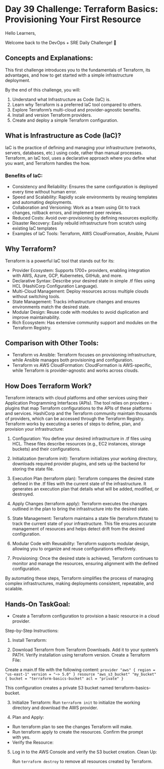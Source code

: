 # Day 39 Challenge: Terraform Basics: Provisioning Your First Resource

Hello Learners,

Welcome back to the DevOps + SRE Daily Challenge! 🎉


## Concepts and Explanations: 
This first challenge introduces you to the fundamentals of Terraform, its advantages, and how to get started with a simple infrastructure deployment.

By the end of this challenge, you will:

1. Understand what Infrastructure as Code (IaC) is.
2. Learn why Terraform is a preferred IaC tool compared to others.
3. Explore Terraform’s multi-cloud and provider-agnostic benefits.
4. Install and version Terraform providers.
5. Create and deploy a simple Terraform configuration.


## What is Infrastructure as Code (IaC)?
IaC is the practice of defining and managing your infrastructure (networks, servers, databases, etc.) using code, rather than manual processes. Terraform, an IaC tool, uses a declarative approach where you define what you want, and Terraform handles the how.

### Benefits of IaC:
- Consistency and Reliability: Ensures the same configuration is deployed every time without human error.
- Speed and Scalability: Rapidly scale environments by reusing templates and automating deployments.
- Collaboration and Versioning: Work as a team using Git to track changes, rollback errors, and implement peer reviews.
- Reduced Costs: Avoid over-provisioning by defining resources explicitly.
- Disaster Recovery: Easily rebuild infrastructure from scratch using existing IaC templates
- Examples of IaC Tools: Terraform, AWS CloudFormation, Ansible, Pulumi



## Why Terraform?
Terraform is a powerful IaC tool that stands out for its:

- Provider Ecosystem: Supports 1700+ providers, enabling integration with AWS, Azure, GCP, Kubernetes, GitHub, and more.
- Declarative Syntax: Describe your desired state in simple .tf files using HCL (HashiCorp Configuration Language).
- Multi-Cloud Management: Deploy resources across multiple clouds without switching tools.
- State Management: Tracks infrastructure changes and ensures environments match the desired state.
- Modular Design: Reuse code with modules to avoid duplication and improve maintainability.
- Rich Ecosystem: Has extensive community support and modules on the Terraform Registry.

## Comparison with Other Tools:

- Terraform vs Ansible: Terraform focuses on provisioning infrastructure, while Ansible manages both provisioning and configuration.
- Terraform vs AWS CloudFormation: CloudFormation is AWS-specific, while Terraform is provider-agnostic and works across clouds.

## How Does Terraform Work?
Terraform interacts with cloud platforms and other services using their Application Programming Interfaces (APIs). The tool relies on providers - plugins that map Terraform configurations to the APIs of these platforms and services. HashiCorp and the Terraform community maintain thousands of providers, which can be accessed through the Terraform Registry.
Terraform works by executing a series of steps to define, plan, and provision your infrastructure:

1. Configuration:
You define your desired infrastructure in .tf files using HCL. These files describe resources (e.g., EC2 instances, storage buckets) and their configurations.

2. Initialization (terraform init):
Terraform initializes your working directory, downloads required provider plugins, and sets up the backend for storing the state file.

3. Execution Plan (terraform plan):
Terraform compares the desired state defined in the .tf files with the current state of the infrastructure. It generates an execution plan that details what will be added, modified, or destroyed.

4. Apply Changes (terraform apply):
Terraform executes the changes outlined in the plan to bring the infrastructure into the desired state.

5. State Management:
Terraform maintains a state file (terraform.tfstate) to track the current state of your infrastructure. This file ensures accurate management of resources and helps detect drift from the desired configuration.

6. Modular Code with Reusability:
Terraform supports modular design, allowing you to organize and reuse configurations effectively.

7. Provisioning:
Once the desired state is achieved, Terraform continues to monitor and manage the resources, ensuring alignment with the defined configuration.

By automating these steps, Terraform simplifies the process of managing complex infrastructures, making deployments consistent, repeatable, and scalable.



## Hands-On TaskGoal:
- Create a Terraform configuration to provision a basic resource in a cloud provider.

Step-by-Step Instructions:
1. Install Terraform:

2. Download Terraform from Terraform Downloads.
   Add it to your system’s PATH. Verify installation using terraform version.
   Create a Terraform File:

Create a main.tf file with the following content:
`provider "aws" {
region = "us-east-1"
version = "~> 5.0"
} resource "aws_s3_bucket" "my_bucket" {
bucket = "terraform-basics-bucket"
acl = "private"
}`

This configuration creates a private S3 bucket named terraform-basics-bucket.

3. Initialize Terraform:
   Run ```terraform init``` to initialize the working directory and download the AWS provider.

4. Plan and Apply:

- Run terraform plan to see the changes Terraform will make.
- Run terraform apply to create the resources. Confirm the prompt with yes.
- Verify the Resource:

5. Log in to the AWS Console and verify the S3 bucket creation.
   Clean Up:

   Run ```terraform destroy``` to remove all resources created by Terraform.
